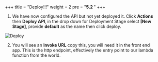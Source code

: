 +++
title = "Deploy!!!"
weight = 2
pre = "<b>5.2 </b>"
+++

1. We have now configured the API but not yet deployed it. Click **Actions** then **Deploy API**, in the drop down for Deployment Stage select **[New Stage]**, provide **default** as the name then click deploy.

![Deploy](/img/stage.png)

2. You will see an **Invoke URL** copy this, you will need it in the front end app. This is the http endpoint, effectively the entry point to our lambda function from the world.
